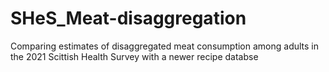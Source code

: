 # SHeS_Meat-disaggregation
Comparing estimates of disaggregated meat consumption among adults in the 2021 Scittish Health Survey with a newer recipe databse
